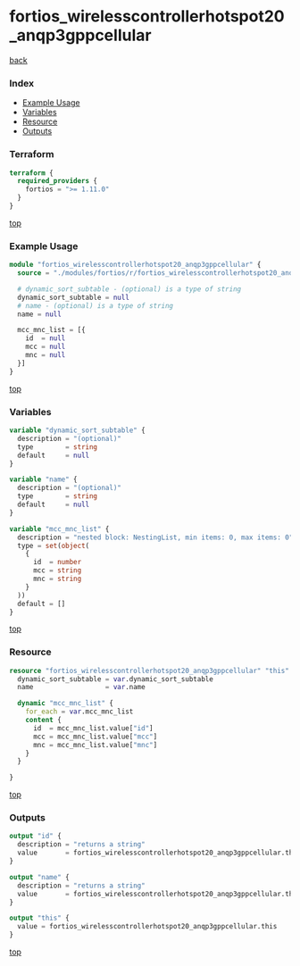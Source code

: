 # fortios_wirelesscontrollerhotspot20_anqp3gppcellular

[back](../fortios.md)

### Index

- [Example Usage](#example-usage)
- [Variables](#variables)
- [Resource](#resource)
- [Outputs](#outputs)

### Terraform

```terraform
terraform {
  required_providers {
    fortios = ">= 1.11.0"
  }
}
```

[top](#index)

### Example Usage

```terraform
module "fortios_wirelesscontrollerhotspot20_anqp3gppcellular" {
  source = "./modules/fortios/r/fortios_wirelesscontrollerhotspot20_anqp3gppcellular"

  # dynamic_sort_subtable - (optional) is a type of string
  dynamic_sort_subtable = null
  # name - (optional) is a type of string
  name = null

  mcc_mnc_list = [{
    id  = null
    mcc = null
    mnc = null
  }]
}
```

[top](#index)

### Variables

```terraform
variable "dynamic_sort_subtable" {
  description = "(optional)"
  type        = string
  default     = null
}

variable "name" {
  description = "(optional)"
  type        = string
  default     = null
}

variable "mcc_mnc_list" {
  description = "nested block: NestingList, min items: 0, max items: 0"
  type = set(object(
    {
      id  = number
      mcc = string
      mnc = string
    }
  ))
  default = []
}
```

[top](#index)

### Resource

```terraform
resource "fortios_wirelesscontrollerhotspot20_anqp3gppcellular" "this" {
  dynamic_sort_subtable = var.dynamic_sort_subtable
  name                  = var.name

  dynamic "mcc_mnc_list" {
    for_each = var.mcc_mnc_list
    content {
      id  = mcc_mnc_list.value["id"]
      mcc = mcc_mnc_list.value["mcc"]
      mnc = mcc_mnc_list.value["mnc"]
    }
  }

}
```

[top](#index)

### Outputs

```terraform
output "id" {
  description = "returns a string"
  value       = fortios_wirelesscontrollerhotspot20_anqp3gppcellular.this.id
}

output "name" {
  description = "returns a string"
  value       = fortios_wirelesscontrollerhotspot20_anqp3gppcellular.this.name
}

output "this" {
  value = fortios_wirelesscontrollerhotspot20_anqp3gppcellular.this
}
```

[top](#index)